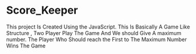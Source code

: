 # Score_Keeper
This project Is Created Using the JavaScript. This Is Basically A Game Like Structure , Two Player Play The Game And We should Give A maximum number. The Player Who Should reach the First to The Maximum Number Wins The Game 
